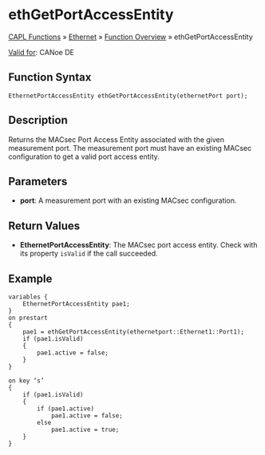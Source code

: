 # ethGetPortAccessEntity

[CAPL Functions](../../CAPLfunctions.md) » [Ethernet](../CAPLEthernetStartPage.md) » [Function Overview](../CAPLfunctionsIPOverview.md) » ethGetPortAccessEntity

[Valid for](../../../Shared/FeatureAvailability.md): CANoe DE

## Function Syntax

```
EthernetPortAccessEntity ethGetPortAccessEntity(ethernetPort port);
```

## Description

Returns the MACsec Port Access Entity associated with the given measurement port. The measurement port must have an existing MACsec configuration to get a valid port access entity.

## Parameters

- **port**: A measurement port with an existing MACsec configuration.

## Return Values

- **EthernetPortAccessEntity**: The MACsec port access entity. Check with its property `isValid` if the call succeeded.

## Example

```plaintext
variables {
    EthernetPortAccessEntity pae1;
}
on prestart
{
    pae1 = ethGetPortAccessEntity(ethernetport::Ethernet1::Port1);
    if (pae1.isValid)
    {
        pae1.active = false;
    }
}

on key ‘s’
{
    if (pae1.isValid)
    {
        if (pae1.active)
            pae1.active = false;
        else
            pae1.active = true;
    }
}
```
